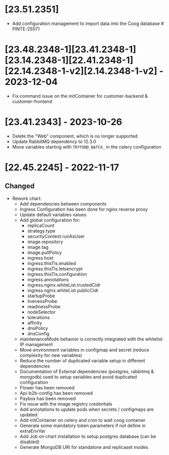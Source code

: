 # [23.51.2351]
- Add configuration management to import data into the Coog database # PINTE-25571

# [23.48.2348-1][23.41.2348-1][23.14.2348-1][22.41.2348-1][22.14.2348-1-v2][2.14.2348-1-v2] - 2023-12-04
- Fix command issue on the initContainer for customer-backend & customer-frontend

# [23.41.2343] - 2023-10-26
- Delete the "Web" component, which is no longer supported
- Update RabbitMQ dependency to 12.3.0
- Move variables starting with `TRYTOND_BATCH_` in the celery configuration

# [22.45.2245] - 2022-11-17

## Changed

- Rework chart:
  - Add dependencies between components
  - Ingress Configuration has been done for nginx reverse proxy
  - Update default variables values
  - Add global configuration for:
    - replicaCount
    - strategy.type
    - securityContext.runAsUser
    - image.repository
    - image.tag
    - image.pullPolicy
    - ingress.host
    - ingress.thisTls.enabled
    - ingress.thisTls.letsencrypt
    - ingress.thisTls.configuration
    - ingress.annotations
    - ingress.nginx.whiteList.trustedCidr
    - ingress.nginx.whiteList.publicCidr
    - startupProbe
    - livenessProbe
    - readinessProbe
    - nodeSelector
    - tolerations
    - affinity
    - dnsPolicy
    - dnsConfig
  - maintenanceMode behavior is correctly integrated with the whitelist IP management
  - Move environment variables in configmap and secret (reduce complexity for new variables)
  - Reduce the number of duplicated variable setup in different dependencies
  - Documentation of External dependencies (postgres, rabbitmq & mongodb) used to setup variables and avoid duplicated configuration
  - Flower has been removed
  - Api-b2b-config has been removed
  - Paybox has been removed
  - Fix issue with the image registry credentials
  - Add annotations to update pods when secrets / configmaps are updated
  - Add initContainer on celery and cron to wait coog container
  - Generate some mandatory token parameters if not define in extraEnvVar
  - Add Job on chart installation to setup postgres database (can be disabled)
  - Generate MongoDB URI for standalone and replicaset modes
